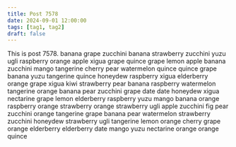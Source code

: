 ```yaml
---
title: Post 7578
date: 2024-09-01 12:00:00
tags: [tag1, tag2]
draft: false
---
```

This is post 7578.
banana
grape
zucchini
banana
strawberry
zucchini
yuzu
ugli
raspberry
orange
apple
xigua
grape
quince
grape
lemon
apple
banana
zucchini
mango
tangerine
cherry
pear
watermelon
quince
quince
grape
banana
yuzu
tangerine
quince
honeydew
raspberry
xigua
elderberry
orange
grape
xigua
kiwi
strawberry
pear
banana
raspberry
watermelon
tangerine
orange
banana
pear
zucchini
grape
date
date
honeydew
xigua
nectarine
grape
lemon
elderberry
raspberry
yuzu
mango
banana
orange
raspberry
orange
strawberry
orange
strawberry
ugli
apple
zucchini
fig
pear
zucchini
orange
tangerine
grape
banana
pear
watermelon
strawberry
zucchini
honeydew
strawberry
ugli
tangerine
lemon
orange
cherry
grape
orange
elderberry
elderberry
date
mango
yuzu
nectarine
orange
orange
quince
